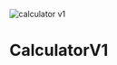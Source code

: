 ![calculator v1](https://user-images.githubusercontent.com/83726078/118043943-b2167700-b37e-11eb-8649-0ab73669f740.png)
# CalculatorV1
